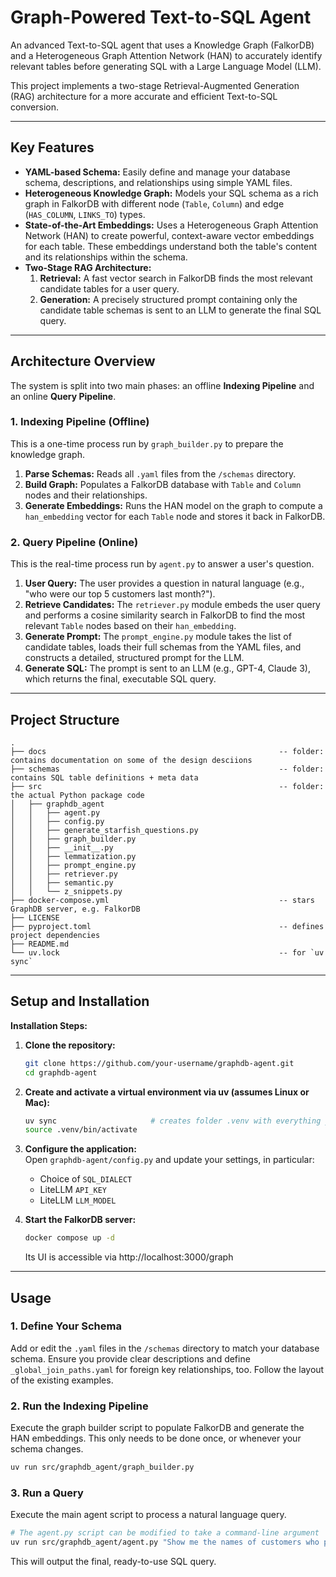 # Graph-Powered Text-to-SQL Agent

An advanced Text-to-SQL agent that uses a Knowledge Graph (FalkorDB) and a Heterogeneous Graph Attention Network (HAN) to accurately identify relevant tables before generating SQL with a Large Language Model (LLM).

This project implements a two-stage Retrieval-Augmented Generation (RAG) architecture for a more accurate and efficient Text-to-SQL conversion.

---

## Key Features

-   **YAML-based Schema:** Easily define and manage your database schema, descriptions, and relationships using simple YAML files.
-   **Heterogeneous Knowledge Graph:** Models your SQL schema as a rich graph in FalkorDB with different node (`Table`, `Column`) and edge (`HAS_COLUMN`, `LINKS_TO`) types.
-   **State-of-the-Art Embeddings:** Uses a Heterogeneous Graph Attention Network (HAN) to create powerful, context-aware vector embeddings for each table. These embeddings understand both the table's content and its relationships within the schema.
-   **Two-Stage RAG Architecture:**
    1.  **Retrieval:** A fast vector search in FalkorDB finds the most relevant candidate tables for a user query.
    2.  **Generation:** A precisely structured prompt containing only the candidate table schemas is sent to an LLM to generate the final SQL query.

---

## Architecture Overview

The system is split into two main phases: an offline **Indexing Pipeline** and an online **Query Pipeline**.

### 1. Indexing Pipeline (Offline)

This is a one-time process run by `graph_builder.py` to prepare the knowledge graph.

  <!-- You can create a simple diagram for this -->

1.  **Parse Schemas:** Reads all `.yaml` files from the `/schemas` directory.
2.  **Build Graph:** Populates a FalkorDB database with `Table` and `Column` nodes and their relationships.
3.  **Generate Embeddings:** Runs the HAN model on the graph to compute a `han_embedding` vector for each `Table` node and stores it back in FalkorDB.

### 2. Query Pipeline (Online)

This is the real-time process run by `agent.py` to answer a user's question.

 <!-- You can create a simple diagram for this -->

1.  **User Query:** The user provides a question in natural language (e.g., "who were our top 5 customers last month?").
2.  **Retrieve Candidates:** The `retriever.py` module embeds the user query and performs a cosine similarity search in FalkorDB to find the most relevant `Table` nodes based on their `han_embedding`.
3.  **Generate Prompt:** The `prompt_engine.py` module takes the list of candidate tables, loads their full schemas from the YAML files, and constructs a detailed, structured prompt for the LLM.
4.  **Generate SQL:** The prompt is sent to an LLM (e.g., GPT-4, Claude 3), which returns the final, executable SQL query.

---

## Project Structure

```
.
├── docs                                                    -- folder: contains documentation on some of the design desciions
├── schemas                                                 -- folder: contains SQL table definitions + meta data
├── src                                                     -- folder: the actual Python package code
│   ├── graphdb_agent
│   │   ├── agent.py
│   │   ├── config.py
│   │   ├── generate_starfish_questions.py
│   │   ├── graph_builder.py
│   │   ├── __init__.py
│   │   ├── lemmatization.py
│   │   ├── prompt_engine.py
│   │   ├── retriever.py
│   │   ├── semantic.py
│   │   └── z_snippets.py
├── docker-compose.yml                                      -- stars GraphDB server, e.g. FalkorDB
├── LICENSE
├── pyproject.toml                                          -- defines project dependencies
├── README.md 
└── uv.lock                                                 -- for `uv sync`
```
---

## Setup and Installation
**Installation Steps:**

1.  **Clone the repository:**
    ```bash
    git clone https://github.com/your-username/graphdb-agent.git
    cd graphdb-agent
    ```

2.  **Create and activate a virtual environment via uv (assumes Linux or Mac):**
    ```bash
    uv sync                     # creates folder .venv with everything you need
    source .venv/bin/activate   
    ```
3.  **Configure the application:**<br>
    Open `graphdb-agent/config.py` and update your settings, in particular: 
    - Choice of `SQL_DIALECT` 
    - LiteLLM `API_KEY` 
    - LiteLLM `LLM_MODEL`

4. **Start the FalkorDB server:**
   ```bash
   docker compose up -d
   ``` 
   Its UI is accessible via http://localhost:3000/graph 

---
## Usage

### 1. Define Your Schema

Add or edit the `.yaml` files in the `/schemas` directory to match your database schema. Ensure you provide clear 
descriptions and define `_global_join_paths.yaml` for foreign key relationships, too. Follow the layout of the 
existing examples.

### 2. Run the Indexing Pipeline

Execute the graph builder script to populate FalkorDB and generate the HAN embeddings. This only needs to be done once, 
or whenever your schema changes.

```bash
uv run src/graphdb_agent/graph_builder.py 
```

### 3. Run a Query

Execute the main agent script to process a natural language query.

```bash
# The agent.py script can be modified to take a command-line argument
uv run src/graphdb_agent/agent.py "Show me the names of customers who placed large orders"
```
This will output the final, ready-to-use SQL query.

